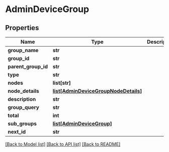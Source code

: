 # AdminDeviceGroup

## Properties
Name | Type | Description | Notes
------------ | ------------- | ------------- | -------------
**group_name** | **str** |  | [optional] 
**group_id** | **str** |  | [optional] 
**parent_group_id** | **str** |  | [optional] 
**type** | **str** |  | [optional] 
**nodes** | **list[str]** |  | [optional] 
**node_details** | [**list[AdminDeviceGroupNodeDetails]**](AdminDeviceGroupNodeDetails.md) |  | [optional] 
**description** | **str** |  | [optional] 
**group_query** | **str** |  | [optional] 
**total** | **int** |  | [optional] 
**sub_groups** | [**list[AdminDeviceGroup]**](AdminDeviceGroup.md) |  | [optional] 
**next_id** | **str** |  | [optional] 

[[Back to Model list]](../README.md#documentation-for-models) [[Back to API list]](../README.md#documentation-for-api-endpoints) [[Back to README]](../README.md)

